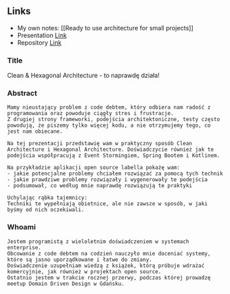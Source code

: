 ## Links

- My own notes: [[Ready to use architecture for small projects]]
- Presentation [Link](https://github.com/oneacik/reveal-cleanhex)
- Repository [Link](https://github.com/hspsh/labella)

### Title

Clean & Hexagonal Architecture - to naprawdę działa!

### Abstract

```
Mamy nieustający problem z code debtem, który odbiera nam radość z programowania oraz powoduje ciągły stres i frustracje.
Z drugiej strony frameworki, podejścia architektoniczne, testy często powodują, że piszemy tylko więcej kodu, a nie otrzymujemy tego, co jest nam obiecane.

Na tej prezentacji przedstawię wam w praktyczny sposób Clean Architecture i Hexagonal Architecture. Doświadczycie również jak te podejścia współpracują z Event Stormingiem, Spring Bootem i Kotlinem.

Na przykładzie aplikacji open source labella pokażę wam:
- jakie potencjalne problemy chciałem rozwiązać za pomocą tych technik
- jakie prawdziwe problemy rozwiązały i wygenerowały te podejścia
- podsumował, co według mnie naprawdę rozwiązują te praktyki

Uchylając rąbka tajemnicy:
Techniki te wypełniają obietnice, ale nie zawsze w sposób, w jaki byśmy od nich oczekiwali.
```

### Whoami

```
Jestem programistą z wieloletnim doświadczeniem w systemach enterprise.
Obcowanie z code debtem na codzień nauczyło mnie doceniać systemy, które są jasno uporządkowane i łatwe do zmiany.
Doświadczenie uzupełniam wiedzą z książek, którą próbuje wdrażać komercyjnie, jak również w projektach open source.
Ostatnio jestem w trakcie rocznej przerwy, podczas której prowadzę meetup Domain Driven Design w Gdańsku.
```
